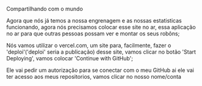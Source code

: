 Compartilhando com o mundo

Agora que nós já temos a nossa engrenagem e as nossas estatisticas funcionando, agora nós precisamos colocar esse site no ar, essa aplicação no ar para que outras pessoas possam ver e montar os seus robôns;

Nós vamos utilizar o vercel.com, um site para, facilmente, fazer o 'deploi'('deploi' seria a publicação) desse site, vamos clicar no botão 'Start Deploying',
vamos colocar 'Continue with GitHub';

Ele vai pedir um autorização para se conectar com o meu GitHub ai ele vai ter acesso aos meus repositorios, vamos clicar no nosso nome/conta 


